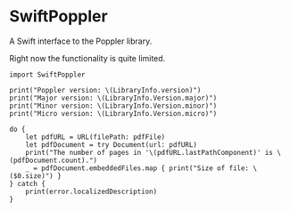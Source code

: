 # SwiftPoppler

A Swift interface to the Poppler library.

Right now the functionality is quite limited.

    import SwiftPoppler
    
    print("Poppler version: \(LibraryInfo.version)")
    print("Major version: \(LibraryInfo.Version.major)")
    print("Minor version: \(LibraryInfo.Version.minor)")
    print("Micro version: \(LibraryInfo.Version.micro)")

    do {
        let pdfURL = URL(filePath: pdfFile)
        let pdfDocument = try Document(url: pdfURL)
        print("The number of pages in '\(pdfURL.lastPathComponent)' is \(pdfDocument.count).")
        _ = pdfDocument.embeddedFiles.map { print("Size of file: \($0.size)") }
    } catch {
        print(error.localizedDescription)
    }
